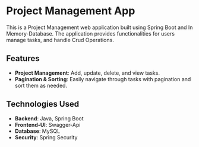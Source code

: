 # Project Management App

This is a Project Management web application built using Spring Boot and In Memory-Database. The application provides functionalities for users manage tasks, and handle Crud Operations.

## Features

- **Project Management**: Add, update, delete, and view tasks.
- **Pagination & Sorting**: Easily navigate through tasks with pagination and sort them as needed.

## Technologies Used

- **Backend**: Java, Spring Boot
- **Frontend-UI**: Swagger-Api
- **Database**: MySQL
- **Security**: Spring Security
